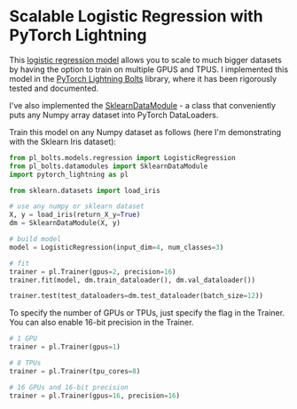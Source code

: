 # Scalable Logistic Regression with PyTorch Lightning

This [logistic regression model](https://pytorch-lightning-bolts.readthedocs.io/en/latest/classic_ml.html#logistic-regression) allows you to scale to much bigger datasets by having the option to train on multiple GPUS and TPUS. I implemented this model in the [PyTorch Lightning Bolts](https://github.com/PyTorchLightning/pytorch-lightning-bolts) library, where it has been rigorously tested and documented.

I've also implemented the [SklearnDataModule](https://pytorch-lightning-bolts.readthedocs.io/en/latest/sklearn_datamodule.html) - a class that conveniently puts any Numpy array dataset into PyTorch DataLoaders.

Train this model on any Numpy dataset as follows (here I'm demonstrating with the Sklearn Iris dataset):

```python
from pl_bolts.models.regression import LogisticRegression
from pl_bolts.datamodules import SklearnDataModule
import pytorch_lightning as pl

from sklearn.datasets import load_iris

# use any numpy or sklearn dataset
X, y = load_iris(return_X_y=True)
dm = SklearnDataModule(X, y)

# build model
model = LogisticRegression(input_dim=4, num_classes=3)

# fit
trainer = pl.Trainer(gpus=2, precision=16)
trainer.fit(model, dm.train_dataloader(), dm.val_dataloader())

trainer.test(test_dataloaders=dm.test_dataloader(batch_size=12))
```

To specify the number of GPUs or TPUs, just specify the flag in the Trainer. You can also enable 16-bit precision in the Trainer.

```python
# 1 GPU
trainer = pl.Trainer(gpus=1)

# 8 TPUs
trainer = pl.Trainer(tpu_cores=8)

# 16 GPUs and 16-bit precision
trainer = pl.Trainer(gpus=16, precision=16)
```

